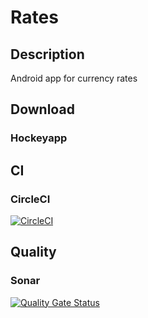 # Rates

## Description
Android app for currency rates

## Download
### Hockeyapp


## CI
### CircleCI
[![CircleCI](https://circleci.com/gh/Calebzor/rates.svg?style=svg&circle-token=fd7af46caa1014932fe113462ea6930ab052185f)](https://circleci.com/gh/Calebzor/rates)

## Quality
### Sonar
[![Quality Gate Status](https://sonarcloud.io/api/project_badges/measure?project=Rates&metric=alert_status)](https://sonarcloud.io/dashboard?id=Rates)